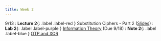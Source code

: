 ```yaml
---
title: Week 2
---
```


9/13
: **Lecture 2**{: .label .label-red } Substitution Ciphers - Part 2 ([Slides](https://docs.google.com/presentation/d/1f88Gb7AG9J0eNnbTAODU3ecKhiWxzpyE7PxlBHGVg98/edit?usp=sharing))
: **Lab 2**{: .label .label-purple } [Information Theory](https://datahub.berkeley.edu/hub/user-redirect/git-pull?repo=https%3A%2F%2Fgithub.com%2FCodebreakingAtCal%2FCodebreakingLabs&urlpath=tree%2FCodebreakingLabs%2FLab2%2Flab02.ipynb&branch=master) (Due 9/18)
: **Note 2**{: .label .label-blue } [OTP and XOR](https://codebreakingatcal.org/assets/notes/note2.pdf)
